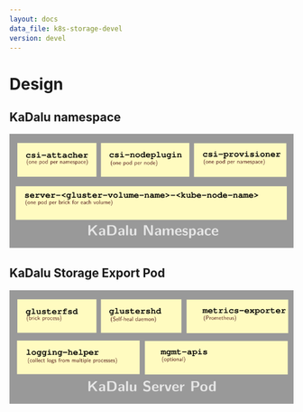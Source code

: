 ```yaml
---
layout: docs
data_file: k8s-storage-devel
version: devel
---
```

# Design

## KaDalu namespace

![KaDalu namespace](namespace.png)

## KaDalu Storage Export Pod

![KaDalu Server Pod](server-pod.png)

